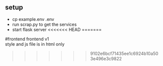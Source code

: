 ## setup

- cp example.env .env
- run scrap.py to get the services
- start flask server
<<<<<<< HEAD
=======

#frontend 
frontend v1
<br>
style and js file is in html only
>>>>>>> 9102e6bcf71435ee1c6924b10a503e496e3c9822
